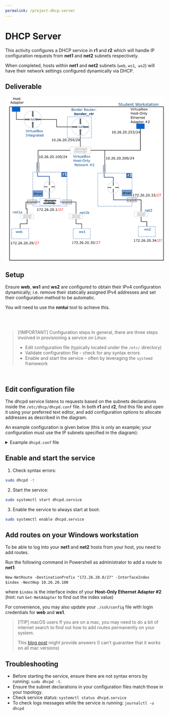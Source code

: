 ```yaml
---
permalink: /project-dhcp-server
---
```


# DHCP Server

This activity configures a DHCP service in __r1__ and __r2__ which will handle IP configuration requests from __net1__ and __net2__ subnets respectively.

When completed, hosts within __net1__ and __net2__ subnets (`web`, `ws1`,` ws2`) will have their network settings configured dynamically via DHCP.

## Deliverable

![dhcp server](../img/project/dhcp_server.png)

## Setup

Ensure __web__, __ws1__ and __ws2__ are configured to obtain their IPv4 configuration dynamically; i.e. remove their statically assigned IPv4 addresses and set their configuration method to be automatic.

You will need to use the __nmtui__ tool to achieve this.

<br />
<br />

> [!IMPORTANT] Configuration steps
> In general, there are three steps involved in provisioning  a service on Linux:
>
> - Edit configuration file (typically located under the `/etc/` directory)
> - Validate configuration file - check for any syntax errors
> - Enable and start the service - often by leveraging the `systemd` framework

<br />

## Edit configuration file

The dhcpd service listens to requests based on the subnets declarations inside the `/etc/dhcp/dhcpd.conf` file. In both __r1__ and __r2__, find this file and open it using your preferred text editor, and add configuration options to allocate addresses as described in the diagram.

An example configuration is given below (this is only an example; your configuration must use the IP subnets specified in the diagram):

<details>
<summary>Example <code>dhcpd.conf</code> file</summary>

<pre><code>
# /etc/dhcp/dhcpd.conf

# DHCP Server Configuration file.
#   see /usr/share/doc/dhcp-server/dhcpd.conf.example
#   see dhcpd.conf(5) man page
# Global options
# option domain-name "2620.acit";
option domain-name-servers 8.8.8.8, 10.20.30.254;

subnet 192.168.15.0 netmask 255.255.255.128 {
	# routers option defines the default gateway for clients
	option routers 192.168.15.126;

	# range specifies the start and end of address range
        # this will provision a range of 40 addresses
	range 192.168.15.10 192.168.15.50;	
}

# the host declaration is a container for the configuration
# of a specific host. The name is arbitrary but generally
# the same as the hostname.

host host1 {
	# the hardware statement is used to match the MAC address
	# of a particular host 
	hardware ethernet 02:00:00:00:00:03;

	# fixed address is used to consistently assign an IP address
	# to the host specified by the MAC address given above.
	fixed-address 192.168.15.1;
}

host host2 {
	hardware ethernet 02:00:00:00:00:04;
		
	fixed-address 192.168.15.2;
}    
</code></pre>
</details>

## Enable and start the service

1. Check syntax errors: 

```bash 
sudo dhcpd -t
```

2. Start the service: 

```bash
sudo systemctl start dhcpd.service
```

3. Enable the service to always start at boot: 

```bash
sudo systemctl enable dhcpd.service
```

## Add routes on your Windows workstation

To be able to log into your __net1__ and __net2__ hosts from your host, you need to add routes.

Run the following command in Powershell as administrator to add a route to __net1__:

```pwsh
New-NetRoute -DestinationPrefix "172.26.20.0/27" -InterfaceIndex $index -NextHop 10.26.20.100
```

where `$index` is the interface index of your __Host-Only Ethernet Adapter #2__ (hint: run `Get-NetAdapter` to find out the index value)

For convenience, you may also update your `./ssh/config` file with login credentials for __web__ and __ws1__.

> [!TIP] macOS users
> If you are on a mac, you may need to do a bit of internet search to find out how to add routes permanently on your system.  
> 
> This [blog post](https://www.analysisman.com/2020/11/macos-staticroutes.html) might provide answers (I can't guarantee that it works on all mac versions)

## Troubleshooting

- Before starting the service, ensure there are not syntax errors by running: `sudo dhcpd -t`.
- Ensure the subnet declarations in your configuration files match those in your topology.
- Check service status: `systemctl status dhcpd.service`
- To check logs messages while the service is running: `journalctl -u dhcpd`